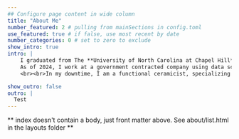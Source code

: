 ```yaml
---
## Configure page content in wide column
title: "About Me"
number_featured: 2 # pulling from mainSections in config.toml
use_featured: true # if false, use most recent by date
number_categories: 0 # set to zero to exclude
show_intro: true 
intro: |
    I graduated from The **University of North Carolina at Chapel Hill** with my doctorate in cognitive psychology back in 2021. There, I worked with [Jennifer Arnold](https://jenniferarnold.web.unc.edu/) on researching the cognitive mechanisms underlying how people deal with ambiguous language, like pronouns.<br><br>After graduation, I became a researcher at the **University of Colorado Boulder** with the Institute of Cognitive Science. I worked with [Albert     Kim](https://www.colorado.edu/lab/kimlab/al-kim) and [Jared Novick](https://hesp.umd.edu/facultyprofile/novick/jared) on        projects involving  electroencephalography (EEG) and eye-tracking to extract measures related to executive   function and language processing.<br><br>
    As of 2024, I work at a government contracted company using data science and machine learning techniques to create tools and analyze datasets! 
    <br><br>In my downtime, I am a functional ceramicist, specializing in wheel-thrown pottery. See below for a preview of my most recent work! 

show_outro: false 
outro: |
  Test
---
```


** index doesn't contain a body, just front matter above.
See about/list.html in the layouts folder **